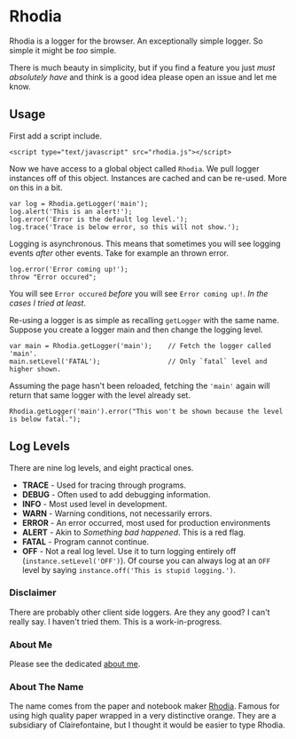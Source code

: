 # Rhodia

Rhodia is a logger for the browser. An exceptionally simple logger. So simple it might be *too* simple.

There is much beauty in simplicity, but if you find a feature you just *must absolutely have* and think is a good idea please open an issue and let me know.

## Usage

First add a script include.

    <script type="text/javascript" src="rhodia.js"></script>

Now we have access to a global object called `Rhodia`. We pull logger instances off of this object. Instances are cached and can be re-used. More on this in a bit.

    var log = Rhodia.getLogger('main');
    log.alert('This is an alert!');
    log.error('Error is the default log level.');
    log.trace('Trace is below error, so this will not show.');

Logging is asynchronous. This means that sometimes you will see logging events *after* other events. Take for example an thrown error.

    log.error('Error coming up!');
    throw "Error occured";

You will see `Error occured` *before* you will see `Error coming up!`. *In the cases I tried at least*.

Re-using a logger is as simple as recalling `getLogger` with the same name. Suppose you create a logger main and then change the logging level.

    var main = Rhodia.getLogger('main');    // Fetch the logger called 'main'.
    main.setLevel('FATAL');                 // Only `fatal` level and higher shown.

Assuming the page hasn't been reloaded, fetching the `'main'` again will return that same logger with the level already set.

    Rhodia.getLogger('main').error("This won't be shown because the level is below fatal.");

## Log Levels

There are nine log levels, and eight practical ones.

* **TRACE** - Used for tracing through programs.
* **DEBUG** - Often used to add debugging information.
* **INFO** - Most used level in development.
* **WARN** - Warning conditions, not necessarily errors.
* **ERROR** - An error occurred, most used for production environments
* **ALERT** - Akin to *Something bad happened*. This is a red flag.
* **FATAL** - Program cannot continue.
* **OFF** - Not a real log level. Use it to turn logging entirely off (`instance.setLevel('OFF')`). Of course you can always log at an `OFF` level by saying `instance.off('This is stupid logging.')`.

### Disclaimer

There are probably other client side loggers. Are they any good? I can't really say. I haven't tried them. This is a work-in-progress.

### About Me

Please see the dedicated [about me](http://joshuakehn.com/colophon/).

### About The Name

The name comes from the paper and notebook maker [Rhodia](http://rhodiapads.com/). Famous for using high quality paper wrapped in a very distinctive orange. They are a subsidiary of Clairefontaine, but I thought it would be easier to type Rhodia.